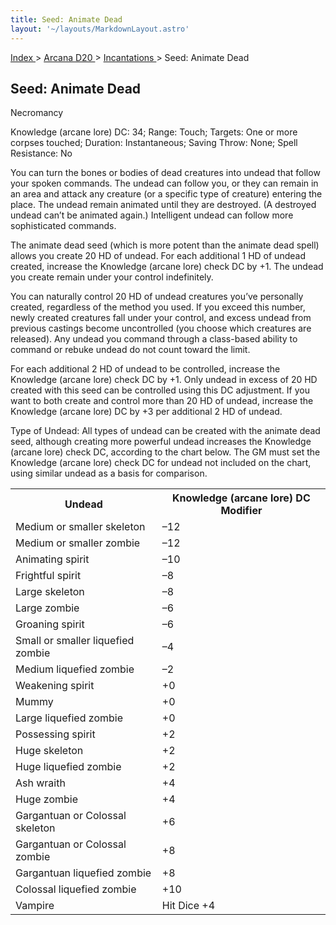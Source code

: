 ```yaml
---
title: Seed: Animate Dead
layout: '~/layouts/MarkdownLayout.astro'
---
```


[ Index ](/) > [ Arcana D20 ](/arcana.d20.srd) > [ Incantations ](/arcana.d20.srd/incantations) > Seed: Animate Dead

##  Seed: Animate Dead

Necromancy

Knowledge (arcane lore) DC: 34; Range: Touch; Targets: One or more corpses
touched; Duration: Instantaneous; Saving Throw: None; Spell Resistance: No

You can turn the bones or bodies of dead creatures into undead that follow
your spoken commands. The undead can follow you, or they can remain in an area
and attack any creature (or a specific type of creature) entering the place.
The undead remain animated until they are destroyed. (A destroyed undead can’t
be animated again.) Intelligent undead can follow more sophisticated commands.

The animate dead seed (which is more potent than the animate dead spell)
allows you create 20 HD of undead. For each additional 1 HD of undead created,
increase the Knowledge (arcane lore) check DC by +1. The undead you create
remain under your control indefinitely.

You can naturally control 20 HD of undead creatures you’ve personally created,
regardless of the method you used. If you exceed this number, newly created
creatures fall under your control, and excess undead from previous castings
become uncontrolled (you choose which creatures are released). Any undead you
command through a class-based ability to command or rebuke undead do not count
toward the limit.

For each additional 2 HD of undead to be controlled, increase the Knowledge
(arcane lore) check DC by +1. Only undead in excess of 20 HD created with this
seed can be controlled using this DC adjustment. If you want to both create
and control more than 20 HD of undead, increase the Knowledge (arcane lore) DC
by +3 per additional 2 HD of undead.

Type of Undead: All types of undead can be created with the animate dead seed,
although creating more powerful undead increases the Knowledge (arcane lore)
check DC, according to the chart below. The GM must set the Knowledge (arcane
lore) check DC for undead not included on the chart, using similar undead as a
basis for comparison.


<table> <tr> <th> Undead </th> <th> Knowledge (arcane lore) DC Modifier </th> </tr> <tr> <td> Medium or smaller skeleton </td> <td> –12 </td> </tr> <tr class="shaded"> <td> Medium or smaller zombie </td> <td> –12 </td> </tr> <tr> <td> Animating spirit </td> <td> –10 </td> </tr> <tr class="shaded"> <td> Frightful spirit </td> <td> –8 </td> </tr> <tr> <td> Large skeleton </td> <td> –8 </td> </tr> <tr class="shaded"> <td> Large zombie </td> <td> –6 </td> </tr> <tr> <td> Groaning spirit </td> <td> –6 </td> </tr> <tr class="shaded"> <td> Small or smaller liquefied zombie </td> <td> –4 </td> </tr> <tr> <td> Medium liquefied zombie </td> <td> –2 </td> </tr> <tr class="shaded"> <td> Weakening spirit </td> <td> +0 </td> </tr> <tr> <td> Mummy </td> <td> +0 </td> </tr> <tr class="shaded"> <td> Large liquefied zombie </td> <td> +0 </td> </tr> <tr> <td> Possessing spirit </td> <td> +2 </td> </tr> <tr class="shaded"> <td> Huge skeleton </td> <td> +2 </td> </tr> <tr> <td> Huge liquefied zombie </td> <td> +2 </td> </tr> <tr class="shaded"> <td> Ash wraith </td> <td> +4 </td> </tr> <tr> <td> Huge zombie </td> <td> +4 </td> </tr> <tr class="shaded"> <td> Gargantuan or Colossal skeleton </td> <td> +6 </td> </tr> <tr> <td> Gargantuan or Colossal zombie </td> <td> +8 </td> </tr> <tr class="shaded"> <td> Gargantuan liquefied zombie </td> <td> +8 </td> </tr> <tr> <td> Colossal liquefied zombie </td> <td> +10 </td> </tr> <tr class="shaded"> <td> Vampire </td> <td> Hit Dice +4 </td> </tr> </table>



